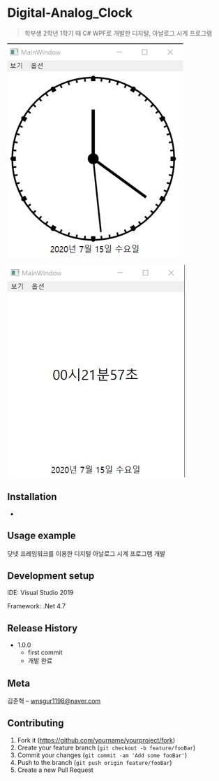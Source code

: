 # Digital-Analog_Clock
> 학부생 2학년 1학기 때 C# WPF로 개발한 디지털, 아날로그 시계 프로그램

![](readme-img/header.png)

![](readme-img/header2.png)

## Installation

-

## Usage example

닷넷 프레임워크를 이용한 디지털 아날로그 시계 프로그램 개발

## Development setup

IDE: Visual Studio 2019

Framework: .Net 4.7

## Release History

* 1.0.0
    * first commit
    * 개발 완료

## Meta

김준혁 – wnsgur1198@naver.com

## Contributing

1. Fork it (<https://github.com/yourname/yourproject/fork>)
2. Create your feature branch (`git checkout -b feature/fooBar`)
3. Commit your changes (`git commit -am 'Add some fooBar'`)
4. Push to the branch (`git push origin feature/fooBar`)
5. Create a new Pull Request

<!-- Markdown link & img dfn's -->
